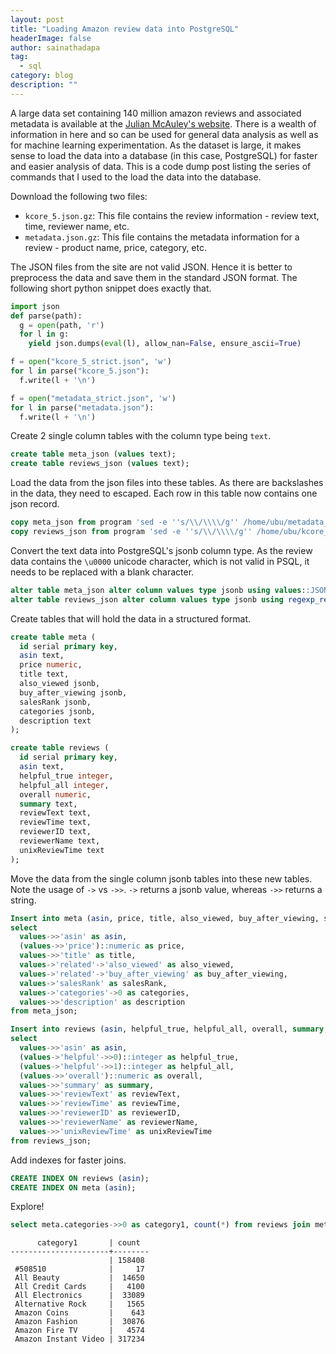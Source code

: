 ```yaml
---
layout: post
title: "Loading Amazon review data into PostgreSQL"
headerImage: false
author: sainathadapa
tag:
  - sql
category: blog
description: ""
---
```


A large data set containing 140 million amazon reviews and associated metadata is available at the [Julian McAuley's website](http://jmcauley.ucsd.edu/data/amazon/links.html). There is a wealth of information in here and so can be used for general data analysis as well as for machine learning experimentation. As the dataset is large, it makes sense to load the data into a database (in this case, PostgreSQL) for faster and easier analysis of data. This is a code dump post listing the series of commands that I used to the load the data into the database. 

Download the following two files:
- `kcore_5.json.gz`: This file contains the review information - review text, time, reviewer name, etc.
- `metadata.json.gz`: This file contains the metadata information for a review - product name, price, category, etc.

The JSON files from the site are not valid JSON. Hence it is better to preprocess the data and save them in the standard JSON format. The following short python snippet does exactly that.

~~~ python
import json
def parse(path):
  g = open(path, 'r')
  for l in g:
    yield json.dumps(eval(l), allow_nan=False, ensure_ascii=True)

f = open("kcore_5_strict.json", 'w')
for l in parse("kcore_5.json"):
  f.write(l + '\n')

f = open("metadata_strict.json", 'w')
for l in parse("metadata.json"):
  f.write(l + '\n')
~~~

Create 2 single column tables with the column type being `text`.
~~~ sql
create table meta_json (values text);
create table reviews_json (values text);
~~~

Load the data from the json files into these tables. As there are backslashes in the data, they need to escaped. Each row in this table now contains one json record.
~~~ sql
copy meta_json from program 'sed -e ''s/\\/\\\\/g'' /home/ubu/metadata_strict.json';
copy reviews_json from program 'sed -e ''s/\\/\\\\/g'' /home/ubu/kcore_5_strict.json';
~~~

Convert the text data into PostgreSQL's jsonb column type. As the review data contains the `\u0000` unicode character, which is not valid in PSQL, it needs to be replaced with a blank character.
~~~ sql
alter table meta_json alter column values type jsonb using values::JSON;
alter table reviews_json alter column values type jsonb using regexp_replace(values, '\\u0000', '', 'g')::JSON;
~~~

Create tables that will hold the data in a structured format.
~~~ sql
create table meta (
  id serial primary key,
  asin text,
  price numeric,
  title text,
  also_viewed jsonb,
  buy_after_viewing jsonb,
  salesRank jsonb,
  categories jsonb,
  description text
);

create table reviews (
  id serial primary key,
  asin text,
  helpful_true integer,
  helpful_all integer,
  overall numeric,
  summary text,
  reviewText text,
  reviewTime text,
  reviewerID text,
  reviewerName text,
  unixReviewTime text
);
~~~

Move the data from the single column jsonb tables into these new tables. Note the usage of `->` vs `->>`. `->` returns a jsonb value, whereas `->>` returns a string.
~~~ sql
Insert into meta (asin, price, title, also_viewed, buy_after_viewing, salesRank, categories, description)
select
  values->>'asin' as asin,
  (values->>'price')::numeric as price,
  values->>'title' as title,
  values->'related'->'also_viewed' as also_viewed,
  values->'related'->'buy_after_viewing' as buy_after_viewing,
  values->'salesRank' as salesRank,
  values->'categories'->0 as categories,
  values->>'description' as description
from meta_json;

Insert into reviews (asin, helpful_true, helpful_all, overall, summary, reviewText, reviewTime, reviewerID, reviewerName, unixReviewTime)
select
  values->>'asin' as asin,
  (values->'helpful'->>0)::integer as helpful_true,
  (values->'helpful'->>1)::integer as helpful_all,
  (values->>'overall')::numeric as overall,
  values->>'summary' as summary,
  values->>'reviewText' as reviewText,
  values->>'reviewTime' as reviewTime,
  values->>'reviewerID' as reviewerID,
  values->>'reviewerName' as reviewerName,
  values->>'unixReviewTime' as unixReviewTime
from reviews_json;
~~~

Add indexes for faster joins.
~~~ sql
CREATE INDEX ON reviews (asin);
CREATE INDEX ON meta (asin);
~~~

Explore!
~~~ sql
select meta.categories->>0 as category1, count(*) from reviews join meta on reviews.asin = meta.asin group by meta.categories->>0 limit 10;
~~~
```
      category1       | count
----------------------+--------
                      | 158408
 #508510              |     17
 All Beauty           |  14650
 All Credit Cards     |   4100
 All Electronics      |  33089
 Alternative Rock     |   1565
 Amazon Coins         |    643
 Amazon Fashion       |  30876
 Amazon Fire TV       |   4574
 Amazon Instant Video | 317234
```
